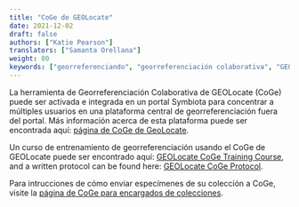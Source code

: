 ```yaml
---
title: "CoGe de GEOLocate"
date: 2021-12-02
draft: false
authors: ["Katie Pearson"]
translators: ["Samanta Orellana"]
weight: 80
keywords: ["georreferenciando", "georreferenciación colaborativa", "GEOLocate"]
---
```


La herramienta de Georreferenciación Colaborativa de GEOLocate (CoGe) puede ser activada e integrada en un portal Symbiota para concentrar a múltiples usuarios en una plataforma central de georreferenciación fuera del portal. Más información acerca de esta plataforma puede ser encontrada aquí: [página de CoGe de GeoLocate](https://coge.geo-locate.org/).

Un curso de entrenamiento de georreferenciación usando el CoGe de GEOLocate puede ser encontrado aquí: [GEOLocate CoGe Training Course](https://www.capturingcaliforniasflowers.org/georeferencingcourse-coge.html), and a written protocol can be found here: [GEOLocate CoGe Protocol](https://www.capturingcaliforniasflowers.org/uploads/1/6/3/7/16372936/georeferencingincoge.docx).

Para intrucciones de cómo enviar especímenes de su colección a CoGe, visite la [página de CoGe para encargados de colecciones](/docs/Collection_Manager_Guide/Georeferencing/collaborative_georeferencing).
